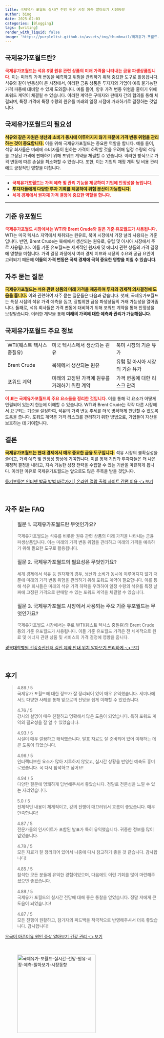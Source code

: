 ```yaml
---
title: 국제유가 포월드 실시간 전망 원유 시장 예측 알아보기 시장동향
author: bing
date: 2025-02-03
categories: [Blogging]
tags: [writing]
render_with_liquid: false
image: 'https://purplelist.github.io/assets/img/thumbnail/국제유가-포월드-실시간-전망-원유-시장-예측-알아보기-시장동향.webp'
---
```



<h2 id='국제유가포월드_소개'>국제유가포월드란?</h2>

<p><b><span style="color: #ee2323;">국제유가포월드는 석유 S및 원유 관련 상품의 미래 가격을 나타내는 금융 파생상품입니다.</span></b> 이는 미래의 가격 변동을 예측하고 위험을 관리하기 위해 중요한 도구로 활용됩니다. 석유와 같이 변동성이 큰 시장에서, 이러한 금융 상품은 투자자와 기업이 예측 불가능한 가격 파동에 대비할 수 있게 도와줍니다. 예를 들어, 향후 가격 변동 위험을 줄이기 위해 포워드 계약이 체결될 수 있습니다. 이러한 계약은 구매자와 판매자 간의 협의를 통해 체결되며, 특정 가격에 특정 수량의 원유를 미래의 일정 시점에 거래하기로 결정하는 것입니다.</p>

<h2 id='국제유가포월드_필요성'>국제유가포월드의 필요성</h2>

<p><b><span style="background-color: #ffe066;">석유와 같은 자원은 생산과 소비가 동시에 이루어지지 않기 때문에 가격 변동 위험을 관리하는 것이 중요합니다.</span></b> 이를 위해 국제유가포월드는 중요한 역할을 합니다. 예를 들어, 석유 회사들은 미래에 소비자들이 원하는 가격이 하락할 것을 우려해 일정 수량의 석유를 고정된 가격에 판매하기 위해 포워드 계약을 체결할 수 있습니다. 이러한 방식으로 가격 변동에 따른 손실을 최소화할 수 있습니다. 또한, 이는 기업의 재정 계획 및 비용 관리에도 긍정적인 영향을 미칩니다.</p>

<hr />

<ul>
    <li><b><span style="color: #ee2323;">국제유가포월드는 가격 예측 및 관리 기능을 제공하여 기업에 안정성을 높입니다.</span></b></li>
    <li><b><span style="background-color: #ffe066;">투자자들에게 다양한 투자 기회를 제공하여 위험 분산이 가능합니다.</span></b></li>
    <li><b><span style="color: #ee2323;">세계 경제에서 원자재 가격 결정에 중요한 역할을 합니다.</span></b></li>
</ul>

<hr />

<h2 id='기준유포월드'>기준 유포월드</h2>

<p><b><span style="color: #ee2323;">국제유가포월드 시장에서는 WTI와 Brent Crude와 같은 기준 유포월드가 사용됩니다.</span></b> WTI는 미국 텍사스 지역에서 채취되는 원유로, 북미 시장에서 가장 널리 사용되는 기준입니다. 반면, Brent Crude는 북해에서 생산되는 원유로, 유럽 및 아시아 시장에서 주로 사용됩니다. 이들 기준 유포월드는 세계적인 원자재 및 에너지 관련 상품의 가격 결정에 영향을 미칩니다. 가격 결정 과정에서 여러 경제 지표와 시장의 수요와 공급 요인이 고려되기 때문에 <b>이들의 가격 변동은 국제 경제에 극히 중요한 영향을 미칠 수 있습니다.</b></p>

<h2 id='자주묻는질문'>자주 묻는 질문</h2>

<p><b><span style="background-color: #ffe066;">국제유가포월드는 석유 관련 상품의 미래 가격을 제공하여 투자와 경제적 의사결정에 도움을 줍니다.</span></b> 이와 관련하여 자주 묻는 질문들은 다음과 같습니다. 첫째, 국제유가포월드는 특정 시점의 석유 가격 예측을 돕고, 광범위한 금융 파생상품의 거래 가능성을 열어줍니다. 둘째로, 석유 회사들은 가격 변동에 대비하기 위해 포워드 계약을 통해 안정성을 보장받습니다. 이러한 계약을 통해 <b>미래의 가격에 대한 예측과 관리가 가능해집니다.</b></p>

<h2 id='정보표'>국제유가포월드 주요 정보</h2>

<table>
    <tr>
        <td>WTI(웨스트 텍사스 중질유)</td>
        <td>미국 텍사스에서 생산되는 원유</td>
        <td>북미 시장의 기준 유가</td>
    </tr>
    <tr>
        <td>Brent Crude</td>
        <td>북해에서 생산되는 원유</td>
        <td>유럽 및 아시아 시장의 기준 유가</td>
    </tr>
    <tr>
        <td>포워드 계약</td>
        <td>미래의 고정된 가격에 원유를 거래하기 위한 계약</td>
        <td>가격 변동에 대한 리스크 관리</td>
    </tr>
</table>

<p><b><span style="color: #ee2323;">이 표는 국제유가포월드의 주요 요소들을 정리한 것입니다.</span></b> 이를 통해 각 요소가 어떻게 연결되어 있는지 한눈에 이해할 수 있습니다. WTI와 Brent Crude는 각각 다른 시장에서 요구되는 기준을 설정하여, 석유의 가격 변동 추세를 더욱 명확하게 판단할 수 있도록 도움을 줍니다. 포워드 계약은 가격 리스크를 관리하기 위한 방법으로, 기업들이 자산을 보호하는 데 기여합니다.</p>

<h2 id='결론'>결론</h2>

<p><b><span style="background-color: #ffe066;">국제유가포월드는 현대 경제에서 매우 중요한 금융 도구입니다.</span></b> 석유 시장의 불확실성을 줄이고, 가격 예측 및 안정성 향상에 기여합니다. 이를 통해 기업과 투자자들은 더 나은 재정적 결정을 내리고, 지속 가능한 성장 전략을 수립할 수 있는 기반을 마련하게 됩니다. 이러한 이유로 국제유가포월드는 앞으로도 많은 주목을 받을 것입니다.</p>


<p><a class="click-button" title="등기부등본 인터넷 발급 방법 바로가기 | 온라인 열람 출력 사이트 간편 이용" href="https://purplelist.github.io/posts/%EB%93%B1%EA%B8%B0%EB%B6%80%EB%93%B1%EB%B3%B8-%EC%9D%B8%ED%84%B0%EB%84%B7-%EB%B0%9C%EA%B8%89-%EB%B0%A9%EB%B2%95-%EB%B0%94%EB%A1%9C%EA%B0%80%EA%B8%B0-%EC%98%A8%EB%9D%BC%EC%9D%B8-%EC%97%B4%EB%9E%8C-%EC%B6%9C%EB%A0%A5-%EC%82%AC%EC%9D%B4%ED%8A%B8-%EA%B0%84%ED%8E%B8-%EC%9D%B4%EC%9A%A9/" rel="dofollow">등기부등본 인터넷 발급 방법 바로가기 | 온라인 열람 출력 사이트 간편 이용 👈 보기</a></p><br>
<h2 id='자주_찾는_FAQ'>자주 찾는 FAQ</h2>
<div itemscope="" itemtype="https://schema.org/FAQPage"> 
<blockquote> 
<div itemscope="" itemprop="mainEntity" itemtype="https://schema.org/Question"> 
<h3 itemprop="name">질문 1. 국제유가포월드란 무엇인가요?</h3> 
<div itemscope="" itemprop="acceptedAnswer" itemtype="https://schema.org/Answer"> 
<span itemprop="text"> 
<p>국제유가포월드는 석유를 비롯한 원유 관련 상품의 미래 가격을 나타내는 금융 파생상품입니다. 이는 미래의 가격 변동 위험을 관리하고 미래의 가격을 예측하기 위해 필요한 도구로 활용됩니다.</p> 
</span> 
</div> 
</div> 

<div itemscope="" itemprop="mainEntity" itemtype="https://schema.org/Question"> 
<h3 itemprop="name">질문 2. 국제유가포월드의 필요성은 무엇인가요?</h3> 
<div itemscope="" itemprop="acceptedAnswer" itemtype="https://schema.org/Answer"> 
<span itemprop="text"> 
<p>세계 경제에서 석유 등 원자재의 경우, 생산과 소비가 동시에 이루어지지 않기 때문에 미래의 가격 변동 위험을 관리하기 위해 포워드 계약이 필요합니다. 이를 통해 석유 회사들은 미래의 석유 가격 하락을 우려하여 일정 수량의 석유를 특정 날짜에 고정된 가격으로 판매할 수 있는 포워드 계약을 체결할 수 있습니다.</p> 
</span> 
</div> 
</div> 

<div itemscope="" itemprop="mainEntity" itemtype="https://schema.org/Question"> 
<h3 itemprop="name">질문 3. 국제유가포월드 시장에서 사용되는 주요 기준 유포월드는 무엇인가요?</h3> 
<div itemscope="" itemprop="acceptedAnswer" itemtype="https://schema.org/Answer"> 
<span itemprop="text"> 
<p>국제유가포월드 시장에서는 주로 WTI(웨스트 텍사스 중질유)와 Brent Crude 등의 기준 유포월드가 사용됩니다. 이들 기준 유포월드 가격은 전 세계적으로 원료 및 에너지 관련 상품 및 서비스의 가격 결정에 영향을 줍니다.</p> 
</span> 
</div> 
</div> 
</blockquote> 
</div>
<p><a class="click-button" title="경북대학병원 건강증진센터 검진 예약 안내 위치 알아보기 편리하게" href="https://purplelist.github.io/posts/%EA%B2%BD%EB%B6%81%EB%8C%80%ED%95%99%EB%B3%91%EC%9B%90-%EA%B1%B4%EA%B0%95%EC%A6%9D%EC%A7%84%EC%84%BC%ED%84%B0-%EA%B2%80%EC%A7%84-%EC%98%88%EC%95%BD-%EC%95%88%EB%82%B4-%EC%9C%84%EC%B9%98-%EC%95%8C%EC%95%84%EB%B3%B4%EA%B8%B0-%ED%8E%B8%EB%A6%AC%ED%95%98%EA%B2%8C/" rel="dofollow">경북대학병원 건강증진센터 검진 예약 안내 위치 알아보기 편리하게 👈 보기</a></p><br>
<h2 id='후기'>후기</h2>
<div itemscope itemtype="https://schema.org/Product">
  <blockquote>
  <div itemprop="review" itemscope itemtype="https://schema.org/Review">
      <div itemprop="reviewRating" itemscope itemtype="https://schema.org/Rating"> <span itemprop="ratingValue">4.86</span> / <span itemprop="bestRating">5</span> </div>
      <span itemprop="reviewBody">국제유가 포월드에 대한 정보가 잘 정리되어 있어 매우 유익했습니다. 세미나에서도 다양한 사례를 통해 앞으로의 전망을 쉽게 이해할 수 있었습니다.</span>
  </div>
  <br>
  <div itemprop="review" itemscope itemtype="https://schema.org/Review">
      <div itemprop="reviewRating" itemscope itemtype="https://schema.org/Rating"> <span itemprop="ratingValue">4.76</span> / <span itemprop="bestRating">5</span> </div>
      <span itemprop="reviewBody">강사의 설명이 매우 친절하고 명확해서 많은 도움이 되었습니다. 특히 포워드 계약의 필요성을 잘 알 수 있었습니다.</span>
  </div>
  <br>
  <div itemprop="review" itemscope itemtype="https://schema.org/Review">
      <div itemprop="reviewRating" itemscope itemtype="https://schema.org/Rating"> <span itemprop="ratingValue">4.93</span> / <span itemprop="bestRating">5</span> </div>
      <span itemprop="reviewBody">시설이 매우 깔끔하고 쾌적했습니다. 발표 자료도 잘 준비되어 있어 이해하는 데 큰 도움이 되었습니다.</span>
  </div>
  <br>
  <div itemprop="review" itemscope itemtype="https://schema.org/Review">
      <div itemprop="reviewRating" itemscope itemtype="https://schema.org/Rating"> <span itemprop="ratingValue">4.96</span> / <span itemprop="bestRating">5</span> </div>
      <span itemprop="reviewBody">인터랙티브한 요소가 많아 지루하지 않았고, 실시간 상황을 반영한 예측도 흥미로웠습니다. 꼭 다시 참석하고 싶어요!</span>
  </div>
  <br>
  <div itemprop="review" itemscope itemtype="https://schema.org/Review">
      <div itemprop="reviewRating" itemscope itemtype="https://schema.org/Rating"> <span itemprop="ratingValue">4.94</span> / <span itemprop="bestRating">5</span> </div>
      <span itemprop="reviewBody">다양한 질문에 명쾌하게 답변해주셔서 좋았습니다. 정말로 전문성을 느낄 수 있는 자리였습니다.</span>
  </div>
  <br>
  <div itemprop="review" itemscope itemtype="https://schema.org/Review">
      <div itemprop="reviewRating" itemscope itemtype="https://schema.org/Rating"> <span itemprop="ratingValue">5.0</span> / <span itemprop="bestRating">5</span> </div>
      <span itemprop="reviewBody">전체적인 내용이 체계적이고, 강의 진행이 매끄러워서 흐름이 좋았습니다. 매우 만족합니다!</span>
  </div>
  <br>
  <div itemprop="review" itemscope itemtype="https://schema.org/Review">
      <div itemprop="reviewRating" itemscope itemtype="https://schema.org/Rating"> <span itemprop="ratingValue">4.87</span> / <span itemprop="bestRating">5</span> </div>
      <span itemprop="reviewBody">전문가들의 인사이트가 포함된 발표가 특히 유익했습니다. 귀중한 정보를 많이 얻었습니다.</span>
  </div>
  <br>
  <div itemprop="review" itemscope itemtype="https://schema.org/Review">
      <div itemprop="reviewRating" itemscope itemtype="https://schema.org/Rating"> <span itemprop="ratingValue">4.78</span> / <span itemprop="bestRating">5</span> </div>
      <span itemprop="reviewBody">모든 자료가 잘 정리되어 있어서 나중에 다시 참고하기 좋을 것 같습니다. 감사합니다!</span>
  </div>
  <br>
  <div itemprop="review" itemscope itemtype="https://schema.org/Review">
      <div itemprop="reviewRating" itemscope itemtype="https://schema.org/Rating"> <span itemprop="ratingValue">4.85</span> / <span itemprop="bestRating">5</span> </div>
      <span itemprop="reviewBody">참석한 모든 분들께 유익한 경험이었으며, 다음에도 이런 기회를 많이 마련해주셨으면 좋겠습니다.</span>
  </div>
  <br>
  <div itemprop="review" itemscope itemtype="https://schema.org/Review">
      <div itemprop="reviewRating" itemscope itemtype="https://schema.org/Rating"> <span itemprop="ratingValue">4.88</span> / <span itemprop="bestRating">5</span> </div>
      <span itemprop="reviewBody">국제유가 포월드의 실시간 전망에 대해 좋은 통찰을 얻었습니다. 정말 저에게 큰 도움이 되었습니다!</span>
  </div>
  <br>
  <div itemprop="review" itemscope itemtype="https://schema.org/Review">
      <div itemprop="reviewRating" itemscope itemtype="https://schema.org/Rating"> <span itemprop="ratingValue">4.87</span> / <span itemprop="bestRating">5</span> </div>
      <span itemprop="reviewBody">모든 진행이 원활하고, 참가자의 피드백을 적극적으로 반영해주셔서 더욱 좋았습니다. 감사합니다!</span>
  </div>
  </blockquote>
</div>
<p><a class="click-button" title="오금이 아픈이유 원인 증상 알아보기 건강 관리" href="https://purplelist.github.io/posts/%EC%98%A4%EA%B8%88%EC%9D%B4-%EC%95%84%ED%94%88%EC%9D%B4%EC%9C%A0-%EC%9B%90%EC%9D%B8-%EC%A6%9D%EC%83%81-%EC%95%8C%EC%95%84%EB%B3%B4%EA%B8%B0-%EA%B1%B4%EA%B0%95-%EA%B4%80%EB%A6%AC/" rel="dofollow">오금이 아픈이유 원인 증상 알아보기 건강 관리 👈 보기</a></p><br>
<figure class="image"><img src="https://purplelist.github.io/assets/img/thumbnail/국제유가-포월드-실시간-전망-원유-시장-예측-알아보기-시장동향.webp" alt="국제유가-포월드-실시간-전망-원유-시장-예측-알아보기-시장동향" width="256" height="256"></figure>